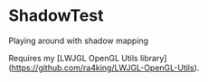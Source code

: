 ShadowTest
==========

Playing around with shadow mapping

Requires my [LWJGL OpenGL Utils library] (https://github.com/ra4king/LWJGL-OpenGL-Utils).
